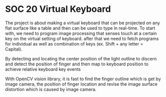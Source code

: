 # SOC 20 Virtual Keyboard

The project is about making a virtual keyboard that can be projected on any flat surface like a table and then can be used to type in real-time. To start with, we need to program image processing that senses touch at a certain key on the virtual setting of keyboard. after that we need to fetch programs for individual as well as combination of keys (ex. Shift + any letter = Capital).

 By detecting and locating the center position of the light outline to discern and detect the position of finger and then map to keyboard position to achieve relative keyboard key events
 
  With OpenCV vision library, it is fast to find the finger outline which is get by image camera, the position of finger location and revise the image surface distortion which is caused by image camera.












